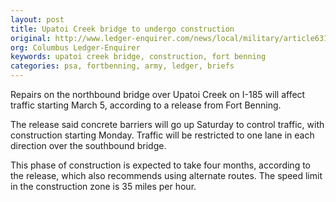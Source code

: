 ```yaml
---
layout: post
title: Upatoi Creek bridge to undergo construction
original: http://www.ledger-enquirer.com/news/local/military/article63155992.html
org: Columbus Ledger-Enquirer
keywords: upatoi creek bridge, construction, fort benning
categories: psa, fortbenning, army, ledger, briefs
---
```


Repairs on the northbound bridge over Upatoi Creek on I-185 will affect traffic starting March 5, according to a release from Fort Benning.

<!--break-->

The release said concrete barriers will go up Saturday to control traffic, with construction starting Monday. Traffic will be restricted to one lane in each direction over the southbound bridge.

This phase of construction is expected to take four months, according to the release, which also recommends using alternate routes. The speed limit in the construction zone is 35 miles per hour.